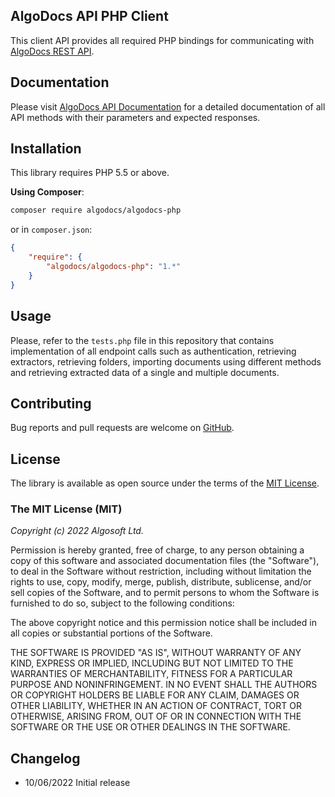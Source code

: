 ## AlgoDocs API PHP Client

This client API provides all required PHP bindings for communicating with [AlgoDocs REST API](https://api.algodocs.com).

## Documentation

Please visit [AlgoDocs API Documentation](https://api.algodocs.com/) for a detailed documentation of all API methods with their parameters and expected responses.

## Installation

This library requires PHP 5.5 or above.

**Using Composer**:

```sh
composer require algodocs/algodocs-php
```
or in `composer.json`:

```json
{
    "require": {
        "algodocs/algodocs-php": "1.*"
    }
}
```

## Usage

Please, refer to the ```tests.php``` file in this repository that contains implementation of all endpoint calls such as authentication, retrieving extractors, retrieving folders, importing documents using different methods and retrieving extracted data of a single and multiple documents.

## Contributing

Bug reports and pull requests are welcome on [GitHub](https://github.com/algodocs/algodocs-php).

## License

The library is available as open source under the terms of the [MIT License](http://opensource.org/licenses/MIT).

### The MIT License (MIT)

_Copyright (c) 2022 Algosoft Ltd._

Permission is hereby granted, free of charge, to any person obtaining a copy of this software and associated documentation files (the "Software"), to deal in the Software without restriction, including without limitation the rights to use, copy, modify, merge, publish, distribute, sublicense, and/or sell copies of the Software, and to permit persons to whom the Software is furnished to do so, subject to the following conditions:

The above copyright notice and this permission notice shall be included in all copies or substantial portions of the Software.

THE SOFTWARE IS PROVIDED "AS IS", WITHOUT WARRANTY OF ANY KIND, EXPRESS OR IMPLIED, INCLUDING BUT NOT LIMITED TO THE WARRANTIES OF MERCHANTABILITY, FITNESS FOR A PARTICULAR PURPOSE AND NONINFRINGEMENT. IN NO EVENT SHALL THE AUTHORS OR COPYRIGHT HOLDERS BE LIABLE FOR ANY CLAIM, DAMAGES OR OTHER LIABILITY, WHETHER IN AN ACTION OF CONTRACT, TORT OR OTHERWISE, ARISING FROM, OUT OF OR IN CONNECTION WITH THE SOFTWARE OR THE USE OR OTHER DEALINGS IN THE SOFTWARE.

## Changelog

* 10/06/2022 Initial release